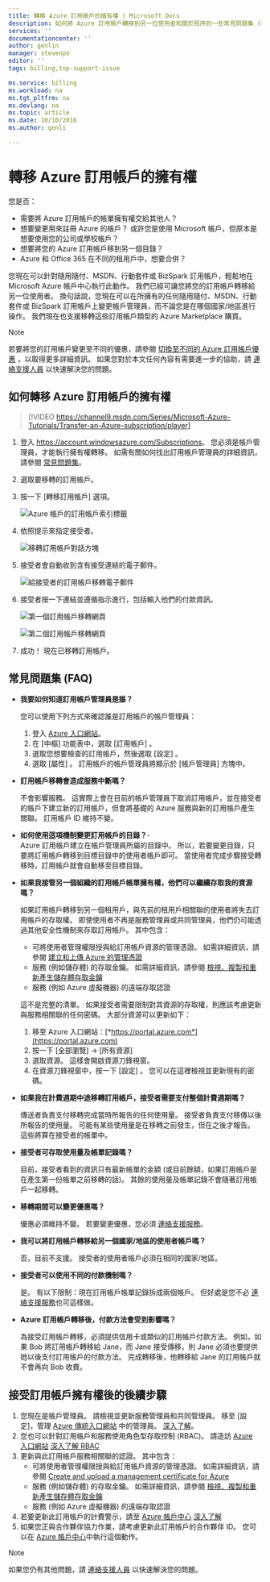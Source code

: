 ```yaml
---
title: 轉移 Azure 訂用帳戶的擁有權 | Microsoft Docs
description: 如何將 Azure 訂用帳戶轉移到另一位使用者和關於程序的一些常見問題集 (FAQ)
services: ''
documentationcenter: ''
author: genlin
manager: stevenpo
editor: ''
tags: billing,top-support-issue

ms.service: billing
ms.workload: na
ms.tgt_pltfrm: na
ms.devlang: na
ms.topic: article
ms.date: 10/10/2016
ms.author: genli

---
```

# <a name="transferring-ownership-of-an-azure-subscription"></a>轉移 Azure 訂用帳戶的擁有權
您是否：

* 需要將 Azure 訂用帳戶的帳單擁有權交給其他人？
* 想要變更用來註冊 Azure 的帳戶？ 或許您是使用 Microsoft 帳戶，但原本是想要使用您的公司或學校帳戶？
* 想要將您的 Azure 訂用帳戶移到另一個目錄？
* Azure 和 Office 365 在不同的租用戶中，想要合併？

您現在可以針對隨用隨付、MSDN、行動套件或 BizSpark 訂用帳戶，輕鬆地在 Microsoft Azure 帳戶中心執行此動作。  我們已經可讓您將您的訂用帳戶轉移給另一位使用者。 換句話說，您現在可以在所擁有的任何隨用隨付、MSDN、行動套件或 BizSpark 訂用帳戶上變更帳戶管理員，而不論您是在哪個國家/地區進行操作。 我們現在也支援移轉這些訂用帳戶類型的 Azure Marketplace 購買。

> [!NOTE]
> 若要將您的訂用帳戶變更至不同的優惠，請參閱 [切換至不同的 Azure 訂用帳戶優惠](billing-how-to-switch-azure-offer.md) ，以取得更多詳細資訊。 如果您對於本文任何內容有需要進一步的協助，請 [連絡支援人員](https://portal.azure.com/?#blade/Microsoft_Azure_Support/HelpAndSupportBlade) 以快速解決您的問題。
> 
> 

## <a name="how-to-transfer-ownership-of-an-azure-subscription"></a>如何轉移 Azure 訂用帳戶的擁有權
> [!VIDEO https://channel9.msdn.com/Series/Microsoft-Azure-Tutorials/Transfer-an-Azure-subscription/player]
> 
> 

1. 登入 <https://account.windowsazure.com/Subscriptions>。 您必須是帳戶管理員，才能執行擁有權轉移。 如需有關如何找出訂用帳戶管理員的詳細資訊，請參閱 [常見問題集](#faq)。
2. 選取要移轉的訂用帳戶。
3. 按一下 [轉移訂用帳戶]  選項。
   
   ![Azure 帳戶的訂用帳戶索引標籤](./media/billing-subscription-transfer/image1.png)
4. 依照提示來指定接受者。
   
   ![移轉訂用帳戶對話方塊](./media/billing-subscription-transfer/image2.PNG)
5. 接受者會自動收到含有接受連結的電子郵件。
   
   ![給接受者的訂用帳戶移轉電子郵件](./media/billing-subscription-transfer/image3.png)
6. 接受者按一下連結並遵循指示進行，包括輸入他們的付款資訊。
   
   ![第一個訂用帳戶移轉網頁](./media/billing-subscription-transfer/image4.PNG)
   
   ![第二個訂用帳戶移轉網頁](./media/billing-subscription-transfer/image5.PNG)
7. 成功！ 現在已移轉訂用帳戶。

<a id="faq"></a>

## <a name="frequently-asked-questions-(faq)"></a>常見問題集 (FAQ)
* **我要如何知道訂用帳戶管理員是誰？**
  
  您可以使用下列方式來確認誰是訂用帳戶的帳戶管理員：
  
  1. 登入 [Azure 入口網站](https://portal.azure.com)。
  2. 在 [中樞] 功能表中，選取 [訂用帳戶] 。
  3. 選取您想要檢查的訂用帳戶，然後選取 [設定] 。
  4. 選取 [屬性] 。 訂用帳戶的帳戶管理員將顯示於 [帳戶管理員]  方塊中。  
* **訂用帳戶移轉會造成服務中斷嗎？**
  
  不會影響服務。 這實際上會在目前的帳戶管理員下取消訂用帳戶，並在接受者的帳戶下建立新的訂用帳戶，但會將基礎的 Azure 服務與新的訂用帳戶產生關聯。 訂用帳戶 ID 維持不變。
* **如何使用這項機制變更訂用帳戶的目錄？**-   
  Azure 訂用帳戶建立在帳戶管理員所屬的目錄中。 所以，若要變更目錄，只要將訂用帳戶轉移到目標目錄中的使用者帳戶即可。 當使用者完成步驟接受轉移時，訂用帳戶就會自動移至目標目錄。
* **如果我接管另一個組織的訂用帳戶帳單擁有權，他們可以繼續存取我的資源嗎？**
  
  如果訂用帳戶轉移到另一個租用戶，與先前的租用戶相關聯的使用者將失去訂用帳戶的存取權。 即使使用者不再是服務管理員或共同管理員，他們仍可能透過其他安全性機制來存取訂用帳戶。 其中包含：
  
  * 可將使用者管理權限授與給訂用帳戶資源的管理憑證。 如需詳細資訊，請參閱 [建立和上傳 Azure 的管理憑證](https://msdn.microsoft.com/library/azure/gg551722.aspx)
  * 服務 (例如儲存體) 的存取金鑰。 如需詳細資訊，請參閱 [檢視、複製和重新產生儲存體存取金鑰](storage/storage-create-storage-account.md#view-copy-and-regenerate-storage-access-keys)
  * 服務 (例如 Azure 虛擬機器) 的遠端存取認證
  
  這不是完整的清單。 如果接受者需要限制對其資源的存取權，則應該考慮更新與服務相關聯的任何密碼。 大部分資源可以更新如下：
  
  1. 移至 Azure 入口網站：[*https://portal.azure.com*](https://portal.azure.com)
  2. 按一下 [全部瀏覽] -&gt; [所有資源]
  3. 選取資源。 這樣會開啟資源刀鋒視窗。
  4. 在資源刀鋒視窗中，按一下 [設定] 。 您可以在這裡檢視並更新現有的密碼。
* **如果我在計費週期中途移轉訂用帳戶，接受者需要支付整個計費週期嗎？**
  
  傳送者負責支付移轉完成當時所報告的任何使用量。 接受者負責支付移傳以後所報告的使用量。 可能有某些使用量是在移轉之前發生，但在之後才報告。 這些將算在接受者的帳單中。
* **接受者可存取使用量及帳單記錄嗎？**
  
  目前，接受者看到的資訊只有最新帳單的金額 (或目前餘額，如果訂用帳戶是在產生第一份帳單之前移轉的話)。 其餘的使用量及帳單記錄不會隨著訂用帳戶一起移轉。
* **移轉期間可以變更優惠嗎？**
  
  優惠必須維持不變。 若要變更優惠，您必須 [連絡支援服務](http://go.microsoft.com/fwlink/?LinkID=619338)。
* **我可以將訂用帳戶轉移給另一個國家/地區的使用者帳戶嗎？**
  
  否，目前不支援。 接受者的使用者帳戶必須在相同的國家/地區。
* **接受者可以使用不同的付款機制嗎？**
  
  是。 有以下限制：現在訂用帳戶帳單記錄拆成兩個帳戶。 但好處是您不必 [連絡支援服務](http://go.microsoft.com/fwlink/?LinkID=619338)也可這樣做。
* **Azure 訂用帳戶轉移後，付款方法會受到影響嗎？**
  
  為接受訂用帳戶轉移，必須提供信用卡或類似的訂用帳戶付款方法。 例如，如果 Bob 將訂用帳戶轉移給 Jane，而 Jane 接受傳移，則 Jane 必須也要提供她以後支付訂用帳戶的付款方法。 完成轉移後，他轉移給 Jane 的訂用帳戶就不會再向 Bob 收費。

## <a name="next-steps-after-accepting-ownership-of-a-subscription"></a>接受訂用帳戶擁有權後的後續步驟
1. 您現在是帳戶管理員。 請檢視並更新服務管理員和共同管理員。 移至 [設定]，管理 [Azure 傳統入口網站](https://manage.windowsazure.com) 中的管理員。 [深入了解](http://go.microsoft.com/fwlink/?LinkID=533293)。
2. 您也可以針對訂用帳戶和服務使用角色型存取控制 (RBAC)。 請造訪 [Azure 入口網站](https://portal.azure.com) [深入了解 RBAC](http://go.microsoft.com/fwlink/?LinkID=544802)
3. 更新與此訂用帳戶服務相關聯的認證。 其中包含：
   * 可將使用者管理權限授與給訂用帳戶資源的管理憑證。 如需詳細資訊，請參閱 [Create and upload a management certificate for Azure](https://msdn.microsoft.com/library/azure/gg551722.aspx)
   * 服務 (例如儲存體) 的存取金鑰。 如需詳細資訊，請參閱 [檢視、複製和重新產生儲存體存取金鑰](storage/storage-create-storage-account.md#view-copy-and-regenerate-storage-access-keys)
   * 服務 (例如 Azure 虛擬機器) 的遠端存取認證
4. 若要更新此訂用帳戶的計費警示，請至 [Azure 帳戶中心](https://account.windowsazure.com/Subscriptions) [深入了解](http://go.microsoft.com/fwlink/?LinkID=533292)
5. 如果您正與合作夥伴協力作業，請考慮更新此訂用帳戶的合作夥伴 ID。 您可以在 [Azure 帳戶中心](https://account.windowsazure.com/Subscriptions)中執行這個動作。

> [!NOTE]
> 如果您仍有其他問題，請 [連絡支援人員](https://portal.azure.com/?#blade/Microsoft_Azure_Support/HelpAndSupportBlade) 以快速解決您的問題。
> 
> 

<!--HONumber=Oct16_HO2-->


